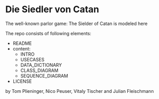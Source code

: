# Die Siedler von Catan
The well-known parlor game: The Sielder of Catan is modeled here

The repo consists of following elements:
- README
- content:
  - INTRO
  - USECASES
  - DATA_DICTIONARY
  - CLASS_DIAGRAM
  - SEQUENCE_DIAGRAM
- LICENSE

by Tom Plieninger, Nico Peuser, Vitaly Tischer and Julian Fleischmann
